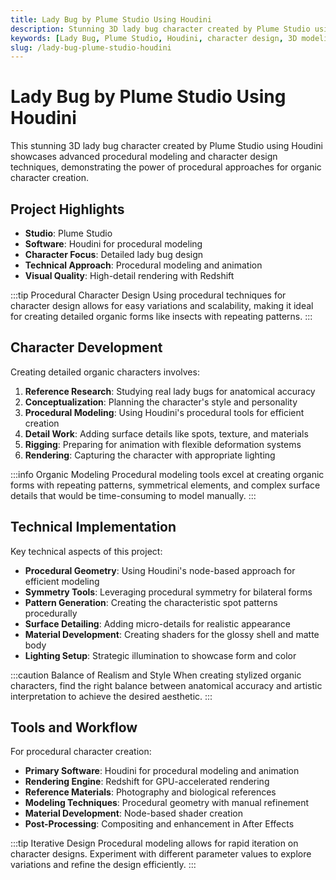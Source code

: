 ```yaml
---
title: Lady Bug by Plume Studio Using Houdini
description: Stunning 3D lady bug character created by Plume Studio using Houdini, showcasing advanced procedural modeling and character design techniques.
keywords: [Lady Bug, Plume Studio, Houdini, character design, 3D modeling, procedural modeling, Redshift]
slug: /lady-bug-plume-studio-houdini
---
```


# Lady Bug by Plume Studio Using Houdini

This stunning 3D lady bug character created by Plume Studio using Houdini showcases advanced procedural modeling and character design techniques, demonstrating the power of procedural approaches for organic character creation.

## Project Highlights

- **Studio**: Plume Studio
- **Software**: Houdini for procedural modeling
- **Character Focus**: Detailed lady bug design
- **Technical Approach**: Procedural modeling and animation
- **Visual Quality**: High-detail rendering with Redshift

:::tip Procedural Character Design
Using procedural techniques for character design allows for easy variations and scalability, making it ideal for creating detailed organic forms like insects with repeating patterns.
:::

## Character Development

Creating detailed organic characters involves:

1. **Reference Research**: Studying real lady bugs for anatomical accuracy
2. **Conceptualization**: Planning the character's style and personality
3. **Procedural Modeling**: Using Houdini's procedural tools for efficient creation
4. **Detail Work**: Adding surface details like spots, texture, and materials
5. **Rigging**: Preparing for animation with flexible deformation systems
6. **Rendering**: Capturing the character with appropriate lighting

:::info Organic Modeling
Procedural modeling tools excel at creating organic forms with repeating patterns, symmetrical elements, and complex surface details that would be time-consuming to model manually.
:::

## Technical Implementation

Key technical aspects of this project:

- **Procedural Geometry**: Using Houdini's node-based approach for efficient modeling
- **Symmetry Tools**: Leveraging procedural symmetry for bilateral forms
- **Pattern Generation**: Creating the characteristic spot patterns procedurally
- **Surface Detailing**: Adding micro-details for realistic appearance
- **Material Development**: Creating shaders for the glossy shell and matte body
- **Lighting Setup**: Strategic illumination to showcase form and color

:::caution Balance of Realism and Style
When creating stylized organic characters, find the right balance between anatomical accuracy and artistic interpretation to achieve the desired aesthetic.
:::

## Tools and Workflow

For procedural character creation:

- **Primary Software**: Houdini for procedural modeling and animation
- **Rendering Engine**: Redshift for GPU-accelerated rendering
- **Reference Materials**: Photography and biological references
- **Modeling Techniques**: Procedural geometry with manual refinement
- **Material Development**: Node-based shader creation
- **Post-Processing**: Compositing and enhancement in After Effects

:::tip Iterative Design
Procedural modeling allows for rapid iteration on character designs. Experiment with different parameter values to explore variations and refine the design efficiently.
:::